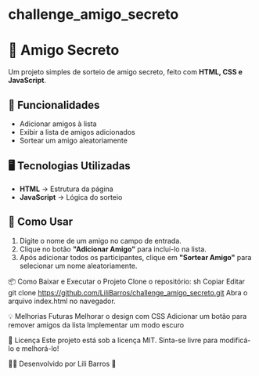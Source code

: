 # challenge_amigo_secreto
# 🎁 Amigo Secreto

Um projeto simples de sorteio de amigo secreto, feito com **HTML, CSS e JavaScript**.

## 🚀 Funcionalidades
- Adicionar amigos à lista
- Exibir a lista de amigos adicionados
- Sortear um amigo aleatoriamente

## 🖥️ Tecnologias Utilizadas
- **HTML** → Estrutura da página
- **JavaScript** → Lógica do sorteio

## 📌 Como Usar
1. Digite o nome de um amigo no campo de entrada.
2. Clique no botão **"Adicionar Amigo"** para incluí-lo na lista.
3. Após adicionar todos os participantes, clique em **"Sortear Amigo"** para selecionar um nome aleatoriamente.

📦 Como Baixar e Executar o Projeto
Clone o repositório:
sh
Copiar
Editar
git clone https://github.com/LiliBarros/challenge_amigo_secreto.git
Abra o arquivo index.html no navegador.

💡 Melhorias Futuras
Melhorar o design com CSS
Adicionar um botão para remover amigos da lista
Implementar um modo escuro

📜 Licença
Este projeto está sob a licença MIT. Sinta-se livre para modificá-lo e melhorá-lo!

👩‍💻 Desenvolvido por Lili Barros 🚀